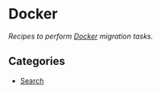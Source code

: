 # Docker

_Recipes to perform [Docker](https://docker.com/) migration tasks._

## Categories

* [Search](/reference/recipes/docker/search)


